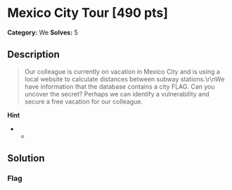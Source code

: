 # Mexico City Tour [490 pts]

**Category:** We
**Solves:** 5

## Description
>Our colleague is currently on vacation in Mexico City and is using a local website to calculate distances between subway stations.\r\nWe have information that the database contains a city FLAG. Can you uncover the secret? Perhaps we can identify a vulnerability and secure a free vacation for our colleague.

**Hint**
* -

## Solution

### Flag

